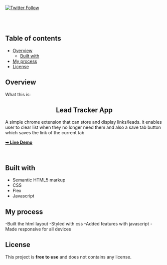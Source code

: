 <div>
  
  [![Twitter Follow](https://img.shields.io/twitter/follow/merlinhive?style=social)](https://twitter.com/intent/follow?screen_name=merlinhive)

</div>

  <br />
  <br />

## Table of contents

- [Overview](#overview)
  - [Built with](#built-with)
- [My process](#my-process)
- [License](#License)

## Overview

What this is:

  <h2 align="center">Lead Tracker App</h2>
  <p>A simple chrome extension that can store and display links/leads. it enables user to clear list when they no longer need them and also a save tab button which saves the link of the current tab</p>

<a href="https://savelinks.netlify.app"><strong>➥ Live Demo</strong></a>

<br />

## Built with

- Semantic HTML5 markup
- CSS
- Flex
- Javascript

## My process

-Built the html layout
-Styled with css
-Added features with javascript
-Made responsive for all devices

## License

This project is **free to use** and does not contains any license.

